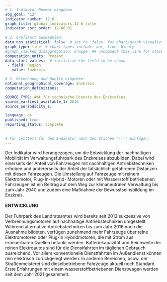 ```yaml
---
# 1. Indikator-Nummer eingeben 
sdg_goal: '12'
indicator_number: 12.6
graph_title: global_indicators.12-6-title
indicator_sort_order: 12-06-01
 
# 2. Grafikart auswaehlen: 
data_non_statistical: false  # set to 'false' for chart/graph visualization 
graph_type: line  # chart types include: bar, line, binary 
#graph_stacked_disaggregation: Gruppe  ## uncomment this line for stacked bars. eplace 'Geschlecht' with the field of aggregation. 
computation_units: Prozent 
data_start_values:  # initialize the field to be shown  
 - field: Region 
   value: Enzkreis

# 3. Berechnung und Quelle eingeben: 
national_geographical_coverage: Enzkreis
computation_definitions: 

SOURCE_TYPE: Amt für technische Dienste des Enzkreises
source_earliest_available_1: 2016
source_periodicity_1: 

language: de   
published: true 
reporting_status: complete
 
 
# Für Leittext für den Indikator nach den Stichen '---' einfügen. 
---
```

Der Indikator wird herangezogen, um die Entwicklung der nachhaltigen Mobilität im Verwaltungsfuhrpark des Enzkreises abzubilden. Dabei wird einerseits der Anteil von Fahrzeugen mit nachhaltigen Antriebstechniken erhoben und andererseits der Anteil der tatsächlich gefahrenen Distanzen mit diesen Fahrzeugen. Die Umstellung auf Fahrzeuge mit reinem Elektromotor, Plug-In-Hybrid- Motoren oder mit Wasserstoff betriebenen Fahrzeugen ist ein Beitrag auf dem Weg zur klimaneutralen Verwaltung bis zum Jahr 2040 und zudem eine Maßnahme der Bewusstseinsbildung im Enzkreis. <br>
<br>
**ENTWICKLUNG** <br>
<br>
Der Fuhrpark des Landratsamtes wird bereits seit 2012 sukzessive von Verbrennungsmotoren auf nachhaltige Antriebstechniken umgestellt. Während alternative Antriebstechniken bis zum Jahr 2016 noch die Ausnahme bildeten, verfügen zunehmend mehr Fahrzeuge über reine Elektromotoren oder Plug-In Hybridmotoren, die mit Strom aus erneuerbaren Quellen betankt werden. Batteriekapazität und Reichweite der reinen Elektroautos sind für die Dienstfahrten im täglichen Gebrauch ausreichend. Vor allem konventionelle Dienstfahrten im Außendienst können rein elektrisch zurückgelegt werden. In anderen Bereichen, bspw. der Straßenmeisterei sind dieselbetriebene Fahrzeuge aktuell noch Standard. Erste Erfahrungen mit einem wasserstoffbetriebenen Dienstwagen werden seit dem Jahr 2021 gesammelt.

